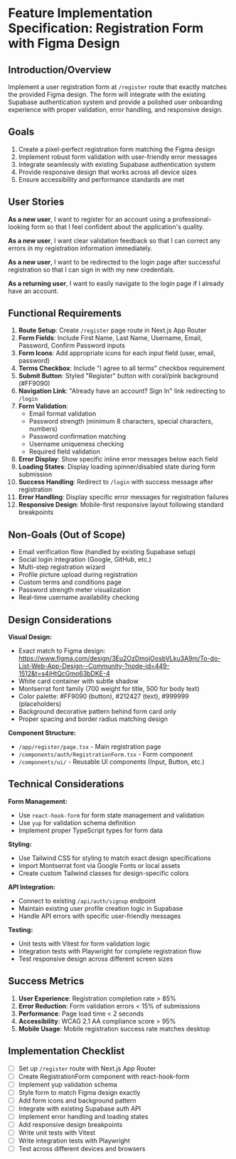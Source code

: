 # Feature Implementation Specification: Registration Form with Figma Design

## Introduction/Overview

Implement a user registration form at `/register` route that exactly matches the provided Figma design. The form will integrate with the existing Supabase authentication system and provide a polished user onboarding experience with proper validation, error handling, and responsive design.

## Goals

1. Create a pixel-perfect registration form matching the Figma design
2. Implement robust form validation with user-friendly error messages
3. Integrate seamlessly with existing Supabase authentication system
4. Provide responsive design that works across all device sizes
5. Ensure accessibility and performance standards are met

## User Stories

**As a new user**, I want to register for an account using a professional-looking form so that I feel confident about the application's quality.

**As a new user**, I want clear validation feedback so that I can correct any errors in my registration information immediately.

**As a new user**, I want to be redirected to the login page after successful registration so that I can sign in with my new credentials.

**As a returning user**, I want to easily navigate to the login page if I already have an account.

## Functional Requirements

1. **Route Setup**: Create `/register` page route in Next.js App Router
2. **Form Fields**: Include First Name, Last Name, Username, Email, Password, Confirm Password inputs
3. **Form Icons**: Add appropriate icons for each input field (user, email, password)
4. **Terms Checkbox**: Include "I agree to all terms" checkbox requirement
5. **Submit Button**: Styled "Register" button with coral/pink background (#FF9090)
6. **Navigation Link**: "Already have an account? Sign In" link redirecting to `/login`
7. **Form Validation**: 
   - Email format validation
   - Password strength (minimum 8 characters, special characters, numbers)
   - Password confirmation matching
   - Username uniqueness checking
   - Required field validation
8. **Error Display**: Show specific inline error messages below each field
9. **Loading States**: Display loading spinner/disabled state during form submission
10. **Success Handling**: Redirect to `/login` with success message after registration
11. **Error Handling**: Display specific error messages for registration failures
12. **Responsive Design**: Mobile-first responsive layout following standard breakpoints

## Non-Goals (Out of Scope)

- Email verification flow (handled by existing Supabase setup)
- Social login integration (Google, GitHub, etc.)
- Multi-step registration wizard
- Profile picture upload during registration
- Custom terms and conditions page
- Password strength meter visualization
- Real-time username availability checking

## Design Considerations

**Visual Design:**
- Exact match to Figma design: https://www.figma.com/design/3Eu2OzDmojOosbVLku3A9m/To-do-List-Web-App-Design--Community-?node-id=449-1512&t=s4iHtQcGmo63bDKE-4
- White card container with subtle shadow
- Montserrat font family (700 weight for title, 500 for body text)
- Color palette: #FF9090 (button), #212427 (text), #999999 (placeholders)
- Background decorative pattern behind form card only
- Proper spacing and border radius matching design

**Component Structure:**
- `/app/register/page.tsx` - Main registration page
- `/components/auth/RegistrationForm.tsx` - Form component
- `/components/ui/` - Reusable UI components (Input, Button, etc.)

## Technical Considerations

**Form Management:**
- Use `react-hook-form` for form state management and validation
- Use `yup` for validation schema definition
- Implement proper TypeScript types for form data

**Styling:**
- Use Tailwind CSS for styling to match exact design specifications
- Import Montserrat font via Google Fonts or local assets
- Create custom Tailwind classes for design-specific colors

**API Integration:**
- Connect to existing `/api/auth/signup` endpoint
- Maintain existing user profile creation logic in Supabase
- Handle API errors with specific user-friendly messages

**Testing:**
- Unit tests with Vitest for form validation logic
- Integration tests with Playwright for complete registration flow
- Test responsive design across different screen sizes

## Success Metrics

1. **User Experience**: Registration completion rate > 85%
2. **Error Reduction**: Form validation errors < 15% of submissions
3. **Performance**: Page load time < 2 seconds
4. **Accessibility**: WCAG 2.1 AA compliance score > 95%
5. **Mobile Usage**: Mobile registration success rate matches desktop

## Implementation Checklist

- [ ] Set up `/register` route with Next.js App Router
- [ ] Create RegistrationForm component with react-hook-form
- [ ] Implement yup validation schema
- [ ] Style form to match Figma design exactly
- [ ] Add form icons and background pattern
- [ ] Integrate with existing Supabase auth API
- [ ] Implement error handling and loading states
- [ ] Add responsive design breakpoints
- [ ] Write unit tests with Vitest
- [ ] Write integration tests with Playwright
- [ ] Test across different devices and browsers